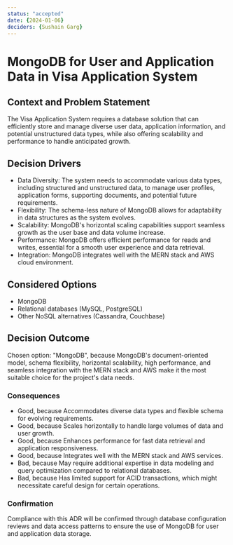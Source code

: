 ```yaml
---
status: "accepted"
date: {2024-01-06}
deciders: {Sushain Garg}
---
```

# MongoDB for User and Application Data in Visa Application System

## Context and Problem Statement

The Visa Application System requires a database solution that can efficiently store and manage diverse user data, application information, and potential unstructured data types, while also offering scalability and performance to handle anticipated growth.

## Decision Drivers

* Data Diversity: The system needs to accommodate various data types, including structured and unstructured data, to manage user profiles, application forms, supporting documents, and potential future requirements.
* Flexibility: The schema-less nature of MongoDB allows for adaptability in data structures as the system evolves.
* Scalability: MongoDB's horizontal scaling capabilities support seamless growth as the user base and data volume increase.
* Performance: MongoDB offers efficient performance for reads and writes, essential for a smooth user experience and data retrieval.
* Integration: MongoDB integrates well with the MERN stack and AWS cloud environment.

## Considered Options

* MongoDB
* Relational databases (MySQL, PostgreSQL)
* Other NoSQL alternatives (Cassandra, Couchbase)

## Decision Outcome

Chosen option: "MongoDB", because
MongoDB's document-oriented model, schema flexibility, horizontal scalability, high performance, and seamless integration with the MERN stack and AWS make it the most suitable choice for the project's data needs.

### Consequences

* Good, because Accommodates diverse data types and flexible schema for evolving requirements.
* Good, because Scales horizontally to handle large volumes of data and user growth.
* Good, because Enhances performance for fast data retrieval and application responsiveness.
* Good, because Integrates well with the MERN stack and AWS services.
* Bad, because May require additional expertise in data modeling and query optimization compared to relational databases.
* Bad, because Has limited support for ACID transactions, which might necessitate careful design for certain operations.


### Confirmation

Compliance with this ADR will be confirmed through database configuration reviews and data access patterns to ensure the use of MongoDB for user and application data storage.
